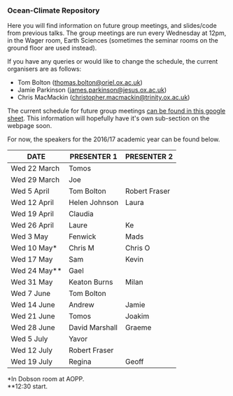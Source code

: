 ### Ocean-Climate Repository

Here you will find information on future group meetings, and slides/code from previous talks. The group meetings are run every Wednesday at 12pm, in the Wager room, Earth Sciences (sometimes the seminar rooms on the ground floor are used instead). 

If you have any queries or would like to change the schedule, the current organisers are as follows:

* Tom Bolton (thomas.bolton@oriel.ox.ac.uk)
* Jamie Parkinson (james.parkinson@jesus.ox.ac.uk)
* Chris MacMackin (christopher.macmackin@trinity.ox.ac.uk)

The current schedule for future group meetings [can be found in this google sheet](https://docs.google.com/spreadsheets/d/11S_bHZrkATnQsYqUyf3dwCsAEZUEdZSv06rGa5GjDLI/edit#gid=0). This information will hopefully have it's own sub-section on the webpage soon. 

For now, the speakers for the 2016/17 academic year can be found below.

| DATE         | PRESENTER 1    | PRESENTER 2   |
|--------------|----------------|---------------|
| Wed 22 March | Tomos          |               |
| Wed 29 March | Joe            |               |
| Wed 5 April  | Tom Bolton     | Robert Fraser |
| Wed 12 April | Helen Johnson  | Laura         |
| Wed 19 April | Claudia        |               |
| Wed 26 April | Laure          | Ke            |
| Wed 3 May    | Fenwick        | Mads          |
| Wed 10 May\* | Chris M        | Chris O       |
| Wed 17 May   | Sam            | Kevin         |
| Wed 24 May\*\*| Gael          |               |
| Wed 31 May   | Keaton Burns   | Milan         |
| Wed 7 June   | Tom Bolton     |               |
| Wed 14 June  | Andrew         | Jamie         |
| Wed 21 June  | Tomos          | Joakim        |
| Wed 28 June  | David Marshall | Graeme        |
| Wed 5 July   | Yavor          |               |
| Wed 12 July  | Robert Fraser  |               |
| Wed 19 July  | Regina         | Geoff         |

\*In Dobson room at AOPP.  
\*\*12:30 start.
